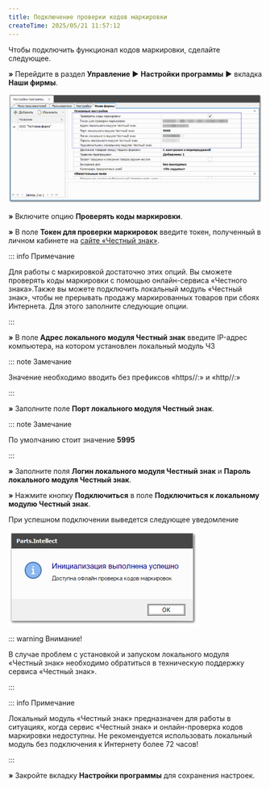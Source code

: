 ```yaml
---
title: Подключение проверки кодов маркировки
createTime: 2025/05/21 11:57:12
---
```

Чтобы подключить функционал кодов маркировки, сделайте следующее.

**»** Перейдите в раздел **Управление** **►** **Настройки программы** **►** вкладка **Наши фирмы**.

![](../../assets/work/one/311.png)

**»** Включите опцию **Проверять коды маркировки**.

**»** В поле **Токен для проверки маркировок** введите токен, полученный в личном кабинете на [сайте «Честный знак»](https://xn--80ajghhoc2aj1c8b.xn--p1ai/).

::: info Примечание

Для работы с маркировкой достаточно этих опций. Вы сможете проверять коды маркировки с помощью онлайн-сервиса «Честного знака».Также вы можете подключить локальный модуль «Честный знак», чтобы не прерывать продажу маркированных товаров при сбоях Интернета. Для этого заполните следующие опции.

:::

**»** В поле **Адрес локального модуля Честный знак** введите IP-адрес компьютера, на котором установлен локальный модуль ЧЗ

::: note Замечание

Значение необходимо вводить без префиксов «https//:» и «http//:»

:::

**»** Заполните поле **Порт локального модуля Честный знак**.

::: note Замечание

По умолчанию стоит значение **5995**

:::

**»** Заполните поля **Логин локального модуля Честный знак** и **Пароль локального модуля Честный знак**.

**»** Нажмите кнопку **Подключиться** в поле **Подключиться к локальному модулю Честный знак**.

При успешном подключении выведется следующее уведомление

![](../../assets/work/one/312.png)

::: warning Внимание!

В случае проблем с установкой и запуском локального модуля «Честный знак» необходимо обратиться в техническую поддержку сервиса «Честный знак».

:::

::: info Примечание

Локальный модуль «Честный знак» предназначен для работы в ситуациях, когда сервис «Честный знак» и онлайн-проверка кодов маркировки недоступны. Не рекомендуется использовать локальный модуль без подключения к Интернету более 72 часов!

:::

**»** Закройте вкладку **Настройки программы** для сохранения настроек.